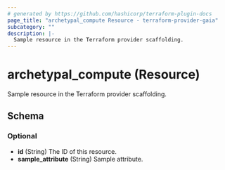 ```yaml
---
# generated by https://github.com/hashicorp/terraform-plugin-docs
page_title: "archetypal_compute Resource - terraform-provider-gaia"
subcategory: ""
description: |-
  Sample resource in the Terraform provider scaffolding.
---
```


# archetypal_compute (Resource)

Sample resource in the Terraform provider scaffolding.



<!-- schema generated by tfplugindocs -->
## Schema

### Optional

- **id** (String) The ID of this resource.
- **sample_attribute** (String) Sample attribute.


